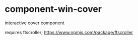 # component-win-cover
interactive cover component

requires ftscroller; https://www.npmjs.com/package/ftscroller
